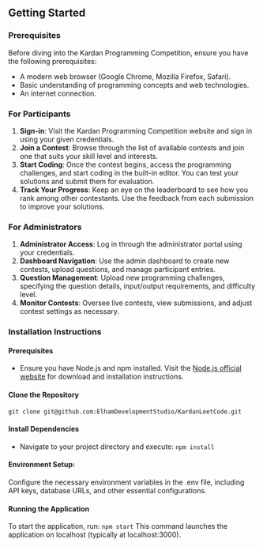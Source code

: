 ## **Getting Started**

### **Prerequisites**

Before diving into the Kardan Programming Competition, ensure you have the following prerequisites:

- A modern web browser (Google Chrome, Mozilla Firefox, Safari).
- Basic understanding of programming concepts and web technologies.
- An internet connection.

### **For Participants**

1. **Sign-in**: Visit the Kardan Programming Competition website and sign in using your given credentials.
2. **Join a Contest**: Browse through the list of available contests and join one that suits your skill level and interests.
3. **Start Coding**: Once the contest begins, access the programming challenges, and start coding in the built-in editor. You can test your solutions and submit them for evaluation.
4. **Track Your Progress**: Keep an eye on the leaderboard to see how you rank among other contestants. Use the feedback from each submission to improve your solutions.

### **For Administrators**

1. **Administrator Access**: Log in through the administrator portal using your credentials.
2. **Dashboard Navigation**: Use the admin dashboard to create new contests, upload questions, and manage participant entries.
3. **Question Management**: Upload new programming challenges, specifying the question details, input/output requirements, and difficulty level.
4. **Monitor Contests**: Oversee live contests, view submissions, and adjust contest settings as necessary.

### Installation Instructions

#### Prerequisites

- Ensure you have Node.js and npm installed. Visit the [Node.js official website](https://nodejs.org/) for download and installation instructions.

#### Clone the Repository


`git clone git@github.com:ElhamDevelopmentStudio/KardanLeetCode.git `

#### Install Dependencies
* Navigate to your project directory and execute: `npm install`

#### Environment Setup:
Configure the necessary environment variables in the .env file, including API keys, database URLs, and other essential configurations.

#### Running the Application
To start the application, run:
 `npm start`
This command launches the application on localhost (typically at localhost:3000).

